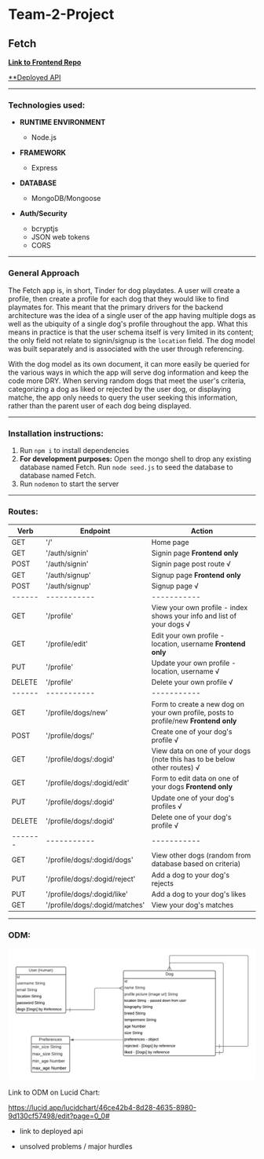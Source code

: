 # Team-2-Project
## Fetch

[**Link to Frontend Repo**](https://github.com/SFX818/Team-2-frontend)

[**Deployed API](https://fetchbackend.herokuapp.com/)

---

### Technologies used:

* **RUNTIME ENVIRONMENT**

  * Node.js

* **FRAMEWORK**

  * Express

* **DATABASE**

  * MongoDB/Mongoose

* **Auth/Security**

  * bcryptjs
  * JSON web tokens
  * CORS

---

### General Approach

The Fetch app is, in short, Tinder for dog playdates. A user will create a profile, then create a profile for each dog that they would like to find playmates for. This meant that the primary drivers for the backend architecture was the idea of a single user of the app having multiple dogs as well as the ubiquity of a single dog's profile throughout the app. What this means in practice is that the user schema itself is very limited in its content; the only field not relate to signin/signup is the `location` field. The dog model was built separately and is associated with the user through referencing.

With the dog model as its own document, it can more easily be queried for the various ways in which the app will serve dog information and keep the code more DRY. When serving random dogs that meet the user's criteria, categorizing a dog as liked or rejected by the user dog, or displaying matche, the app only needs to query the user seeking this information, rather than the parent user of each dog being displayed.

---

### Installation instructions:

1. Run `npm i` to install dependencies
2. **For development purposes:** Open the mongo shell to drop any existing database named Fetch. Run `node seed.js` to seed the database to database named Fetch.
3. Run `nodemon` to start the server

---

### Routes:


| Verb | Endpoint | Action |
| ----------- | ----------- | ----------- |
| GET | '/' | Home page |
| GET | '/auth/signin' | Signin page **Frontend only**|
| POST | '/auth/signin' | Signin page post route √|
| GET | '/auth/signup' | Signup page **Frontend only**|
| POST | '/auth/signup' | Signup page √|
| ------ | ----------- | ----------- |
| GET | '/profile'  | View your own profile  - index shows your info and list of your dogs √|
| GET | '/profile/edit' | Edit your own profile - location, username **Frontend only**|
| PUT | '/profile' | Update your own profile - location, username √|
| DELETE | '/profile'  | Delete your own profile √|
| ------ | ----------- | ----------- |
| GET | '/profile/dogs/new' | Form to create a new dog on your own profile, posts to profile/new **Frontend only** |
| POST | '/profile/dogs/' | Create one of your dog's profile √|
| GET | '/profile/dogs/:dogid' | View data on one of your dogs (note this has to be below other routes) √|
| GET | '/profile/dogs/:dogid/edit' | Form to edit data on one of your dogs **Frontend only**|
| PUT | '/profile/dogs/:dogid' | Update one of your dog's profiles √|
| DELETE | '/profile/dogs/:dogid' | Delete one of your dog's profile √|
| ------- | ----------- | ----------- |
| GET | '/profile/dogs/:dogid/dogs' | View other dogs (random from database based on criteria) |
| PUT | '/profile/dogs/:dogid/reject' | Add a dog to your dog's rejects |
| PUT | '/profile/dogs/:dogid/like' | Add a dog to your dog's likes  |
| GET | '/profile/dogs/:dogid/matches' | View your dog's matches |

---

### ODM:

!['Fetch.jpeg'](Fetch.jpeg)

Link to ODM on Lucid Chart:

https://lucid.app/lucidchart/46ce42b4-8d28-4635-8980-9d130cf57498/edit?page=0_0#




* link to deployed api

* unsolved problems / major hurdles

